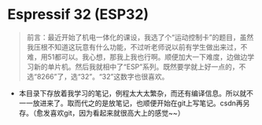 # Espressif 32 (ESP32)

> 前言：最近开始了机电一体化的课设，我选了个“运动控制卡”的题目，虽然我压根不知道这玩意有什么功能，不过听老师说以前有学生做出来过，不难，用51都可以。我心想，那我上我也行啊。顺便加大一下难度，边做边学习新的单片机。然后我就相中了“ESP”系列。既然要学就上好一点的，不选“8266”了，选“32”。“32”这数字也很喜欢。

- 本目录下存放着我学习的笔记，例程太大太繁杂，而还有编译信息。所以就不一一放进来了。取而代之的是放笔记，也顺便开始在git上写笔记。csdn再另存。（愈发喜欢git，因为看起来就很高大上的感觉~~）

